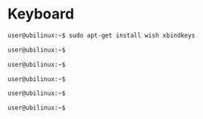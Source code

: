 # Keyboard

```sh
user@ubilinux:~$ sudo apt-get install wish xbindkeys
```

```sh
user@ubilinux:~$ 
```

```sh
user@ubilinux:~$ 
```

```sh
user@ubilinux:~$ 
```

```sh
user@ubilinux:~$ 
```

```sh
user@ubilinux:~$ 
```